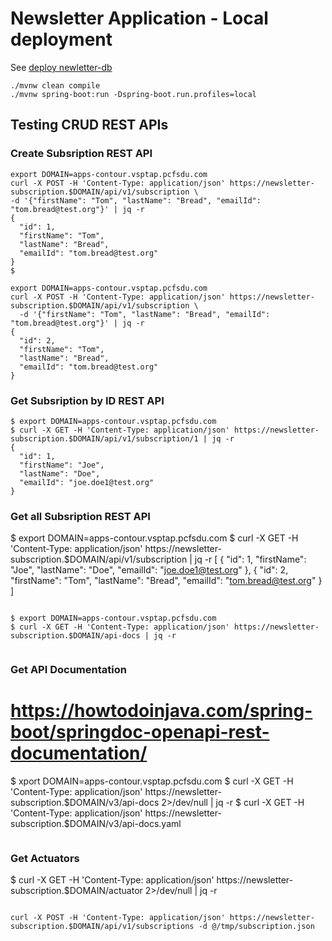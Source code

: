 # Newsletter Application - Local deployment

See [deploy newletter-db](../newsletter-db/deploy_local.md)

```
./mvnw clean compile
./mvnw spring-boot:run -Dspring-boot.run.profiles=local
```

## Testing CRUD REST APIs

### Create Subsription REST API
```
export DOMAIN=apps-contour.vsptap.pcfsdu.com
curl -X POST -H 'Content-Type: application/json' https://newsletter-subscription.$DOMAIN/api/v1/subscription \
-d '{"firstName": "Tom", "lastName": "Bread", "emailId": "tom.bread@test.org"}' | jq -r
{
  "id": 1,
  "firstName": "Tom",
  "lastName": "Bread",
  "emailId": "tom.bread@test.org"
}
$

export DOMAIN=apps-contour.vsptap.pcfsdu.com
curl -X POST -H 'Content-Type: application/json' https://newsletter-subscription.$DOMAIN/api/v1/subscription \
  -d '{"firstName": "Tom", "lastName": "Bread", "emailId": "tom.bread@test.org"}' | jq -r
{
  "id": 2,
  "firstName": "Tom",
  "lastName": "Bread",
  "emailId": "tom.bread@test.org"
}
```

### Get Subsription by ID REST API
```
$ export DOMAIN=apps-contour.vsptap.pcfsdu.com
$ curl -X GET -H 'Content-Type: application/json' https://newsletter-subscription.$DOMAIN/api/v1/subscription/1 | jq -r
{
  "id": 1,
  "firstName": "Joe",
  "lastName": "Doe",
  "emailId": "joe.doe1@test.org"
}

```
### Get all Subsription REST API
$ export DOMAIN=apps-contour.vsptap.pcfsdu.com
$ curl -X GET -H 'Content-Type: application/json' https://newsletter-subscription.$DOMAIN/api/v1/subscription | jq -r
[
  {
    "id": 1,
    "firstName": "Joe",
    "lastName": "Doe",
    "emailId": "joe.doe1@test.org"
  },
  {
    "id": 2,
    "firstName": "Tom",
    "lastName": "Bread",
    "emailId": "tom.bread@test.org"
  }
]
```

$ export DOMAIN=apps-contour.vsptap.pcfsdu.com
$ curl -X GET -H 'Content-Type: application/json' https://newsletter-subscription.$DOMAIN/api-docs | jq -r


```
### Get API Documentation
# https://howtodoinjava.com/spring-boot/springdoc-openapi-rest-documentation/
$ xport DOMAIN=apps-contour.vsptap.pcfsdu.com
$ curl -X GET -H 'Content-Type: application/json' https://newsletter-subscription.$DOMAIN/v3/api-docs 2>/dev/null | jq -r
$ curl -X GET -H 'Content-Type: application/json' https://newsletter-subscription.$DOMAIN/v3/api-docs.yaml
```

```
### Get Actuators
$ curl -X GET -H 'Content-Type: application/json' https://newsletter-subscription.$DOMAIN/actuator 2>/dev/null | jq -r
```

curl -X POST -H 'Content-Type: application/json' https://newsletter-subscription.$DOMAIN/api/v1/subscriptions -d @/tmp/subscription.json



